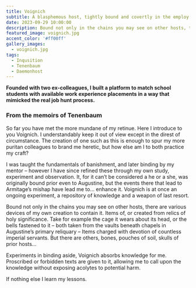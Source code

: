 ```yaml
---
title: Voignich
subtitle: A blasphemous host, tightly bound and covertly in the employ of Tenenbaum. 
date: 2023-09-29 10:00:00
description: Bound not only in the chains you may see on other hosts, there are various devices of my own creation to contain it. Items of, or created from relics of holy significance.
featured_image: voignich.jpg
accent_color: '#ff00ff'
gallery_images:
  - voignich.jpg
tags:
  - Inqusition
  - Tenenbaum
  - Daemonhost
---
```


**Founded with two ex-colleagues, I built a platform to match school students with available work experience placements in a way that mimicked the real job hunt process.**

### From the memoirs of Tenenbaum
So far you have met the more mundane of my retinue. Here I introduce to you Voignich. I understandably keep it out of view except in the direst of circumstance. The creation of one such as this is enough to spur my more puritan colleagues to brand me heretic, but how else am I to both practice my craft?

I was taught the fundamentals of banishment, and later binding by my mentor – however I have since refined these through my own study, experiment and observation. It, for it can’t be considered a he or a she, was originally bound prior even to Augustine, but the events there that lead to Armitage’s mishap have lead me to… enhance it. Voignich is at once an ongoing experiment, a repository of knowledge and a weapon of last resort.

Bound not only in the chains you may see on other hosts, there are various devices of my own creation to contain it. Items of, or created from relics of holy significance. Take for example the cage it wears about its head, or the bells fastened to it – both taken from the vaults beneath chapels in Augustine’s primary reliquary – Items charged with devotion of countless imperial servants. But there are others, bones, pouches of soil, skulls of prior hosts…

Experiments in binding aside, Voignich absorbs knowledge for me. Proscribed or forbidden texts are given to it, allowing me to call upon the knowledge without exposing acolytes to potential harm.

If nothing else I learn my lessons.